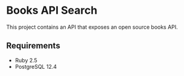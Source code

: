 # Books API Search

This project contains an API that exposes an open source books API.

## Requirements

* Ruby 2.5
* PostgreSQL 12.4
